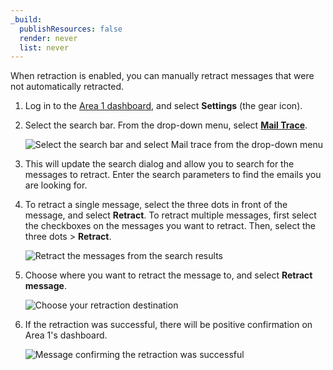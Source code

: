 ```yaml
---
_build:
  publishResources: false
  render: never
  list: never
---
```


When retraction is enabled, you can manually retract messages that were not automatically retracted.

1. Log in to the [Area 1 dashboard](https://horizon.area1security.com/), and select **Settings** (the gear icon). 

2. Select the search bar. From the drop-down menu, select [**Mail Trace**](/email-security/reporting/mailtrace/).

    ![Select the search bar and select Mail trace from the drop-down menu](/email-security/static/email-retraction/gmail/step2-mail-trace.png)

3. This will update the search dialog and allow you to search for the messages to retract. Enter the search parameters to find the emails you are looking for.

4. To retract a single message, select the three dots in front of the message, and select **Retract**. To retract multiple messages, first select the checkboxes on the messages you want to retract. Then, select the three dots > **Retract**.

    ![Retract the messages from the search results](/email-security/static/email-retraction/gmail/step4-retract.png)

5. Choose where you want to retract the message to, and select **Retract message**.

    ![Choose your retraction destination](/email-security/static/email-retraction/gmail/step5-retract-destination.png)

6. If the retraction was successful, there will be positive confirmation on Area 1's dashboard.

    ![Message confirming the retraction was successful](/email-security/static/email-retraction/gmail/step6-retraction-success.png)